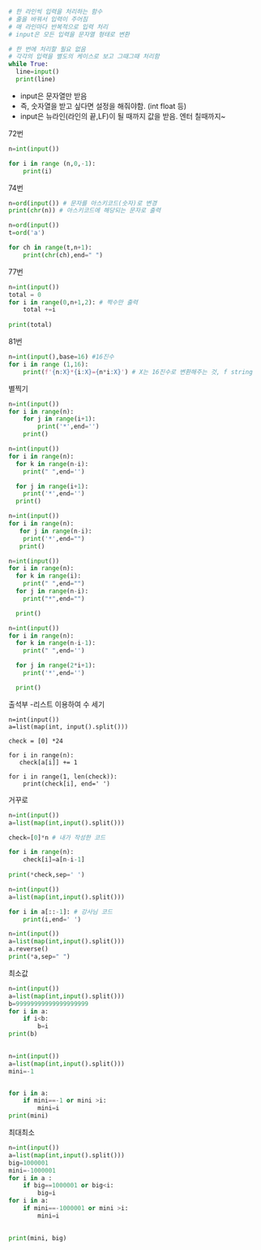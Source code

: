 ```python
# 한 라인씩 입력을 처리하는 함수
# 줄을 바꿔서 입력이 주어짐
# 매 라인마다 반복적으로 입력 처리
# input은 모든 입력을 문자열 형태로 변환

# 한 번에 처리할 필요 없음
# 각각의 입력을 별도의 케이스로 보고 그때그때 처리함
while True:
  line=input()
  print(line)
```

- input은 문자열만 받음
- 즉, 숫자열을 받고 싶다면 설정을 해줘야함. (int float 등)
- input은 뉴라인(라인의 끝,LF)이 될 때까지 값을 받음. 엔터 칠때까지~





72번

```python
n=int(input())

for i in range (n,0,-1):
	print(i)
```

74번

```python
n=ord(input()) # 문자를 아스키코드(숫자)로 변경
print(chr(n)) # 아스키코드에 해당되는 문자로 출력
```

```python
n=ord(input())
t=ord('a')

for ch in range(t,n+1):
    print(chr(ch),end=" ")
```

77번

```python
n=int(input())
total = 0
for i in range(0,n+1,2): # 짝수만 출력
	total +=i
	
print(total)
```

81번

```python
n=int(input(),base=16) #16진수
for i in range (1,16):
    print(f'{n:X}*{i:X}={n*i:X}') # X는 16진수로 변환해주는 것, f string
```



별찍기

```python
n=int(input())
for i in range(n):
    for j in range(i+1):
        print('*',end='')
    print()
```

```python
n=int(input())
for i in range(n):
  for k in range(n-i):
    print(" ",end='')

  for j in range(i+1):
    print('*',end='')
  print()
```

```python
n=int(input())
for i in range(n):
   for j in range(n-i):
    print('*',end="")
   print()
```

```python
n=int(input())
for i in range(n):
  for k in range(i):
    print(" ",end="")
  for j in range(n-i):
    print("*",end="")

  print()
```

```python
n=int(input())
for i in range(n):
  for k in range(n-i-1):
    print(" ",end='')

  for j in range(2*i+1):
    print('*',end='')

  print()
```

출석부 -리스트 이용하여 수 세기

```
n=int(input())
a=list(map(int, input().split()))

check = [0] *24

for i in range(n):
   check[a[i]] += 1

for i in range(1, len(check)):
    print(check[i], end=' ')

```

거꾸로

```python
n=int(input())
a=list(map(int,input().split()))

check=[0]*n # 내가 작성한 코드

for i in range(n):
    check[i]=a[n-i-1]
    
print(*check,sep=' ')
```

```python
n=int(input())
a=list(map(int,input().split()))

for i in a[::-1]: # 강사님 코드
    print(i,end=' ')
```

```python
n=int(input())
a=list(map(int,input().split()))
a.reverse()
print(*a,sep=" ")
```

최소값

```python
n=int(input())
a=list(map(int,input().split()))
b=99999999999999999999
for i in a:
    if i<b:
        b=i
print(b)  
    
```

```python
n=int(input())
a=list(map(int,input().split()))
mini=-1


for i in a:
    if mini==-1 or mini >i:
        mini=i
print(mini)  
```

최대최소

```python
n=int(input())
a=list(map(int,input().split()))
big=1000001
mini=-1000001
for i in a :
    if big==1000001 or big<i:
        big=i
for i in a:
    if mini==-1000001 or mini >i:
        mini=i

        
print(mini, big)
```

